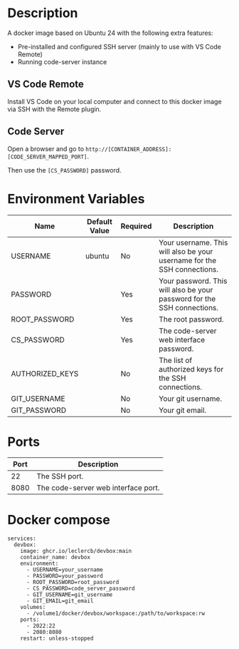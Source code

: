 # Description

A docker image based on Ubuntu 24 with the following extra features:
* Pre-installed and configured SSH server (mainly to use with VS Code Remote)
* Running code-server instance

## VS Code Remote

Install VS Code on your local computer and connect to this docker image via SSH with the Remote plugin.

## Code Server

Open a browser and go to `http://[CONTAINER_ADDRESS]:[CODE_SERVER_MAPPED_PORT]`.

Then use the `[CS_PASSWORD]` password.

# Environment Variables

| **Name**        | **Default Value** | **Required** | **Description**                                                          |
|-----------------|-------------------|--------------|--------------------------------------------------------------------------|
| USERNAME        | ubuntu            | No           | Your username.  This will also be your username for the SSH connections. |
| PASSWORD        |                   | Yes          | Your password. This will also be your password for the SSH connections.  |
| ROOT_PASSWORD   |                   | Yes          | The root password.                                                       |
| CS_PASSWORD     |                   | Yes          | The code-server web interface password.                                  |
| AUTHORIZED_KEYS |                   | No           | The list of authorized keys for the SSH connections.                     |
| GIT_USERNAME    |                   | No           | Your git username.                                                       |
| GIT_PASSWORD    |                   | No           | Your git email.                                                          |

# Ports

| **Port** | **Description**                     |
|----------|-------------------------------------|
| 22       | The SSH port.                       |
| 8080     | The code-server web interface port. |

# Docker compose

```
services:
  devbox:
    image: ghcr.io/leclercb/devbox:main
    container_name: devbox
    environment:
      - USERNAME=your_username
      - PASSWORD=your_password
      - ROOT_PASSWORD=root_password
      - CS_PASSWORD=code_server_password
      - GIT_USERNAME=git_username
      - GIT_EMAIL=git_email
    volumes:
      - /volume1/docker/devbox/workspace:/path/to/workspace:rw
    ports:
      - 2022:22
      - 2080:8080
    restart: unless-stopped
```